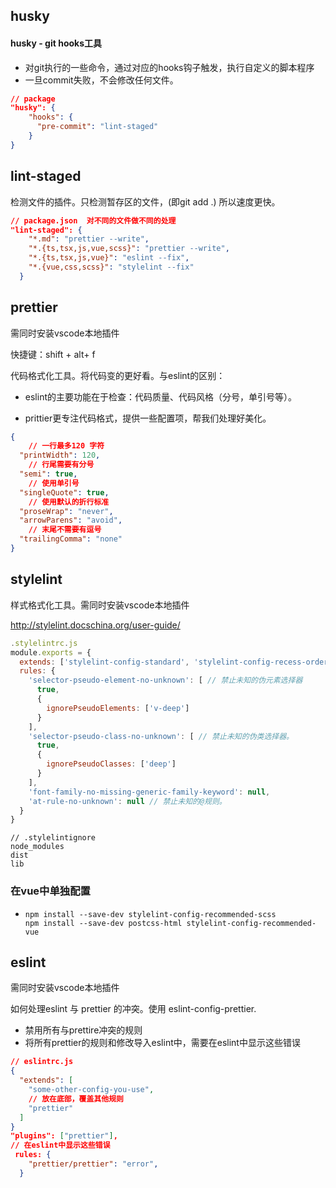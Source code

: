 ## husky 

#### husky - git hooks工具

- 对git执行的一些命令，通过对应的hooks钩子触发，执行自定义的脚本程序
- 一旦commit失败，不会修改任何文件。

```json
// package
"husky": {
    "hooks": {
      "pre-commit": "lint-staged"
    }
}
```



## lint-staged

检测文件的插件。只检测暂存区的文件，(即git add .) 所以速度更快。

```json
// package.json  对不同的文件做不同的处理
"lint-staged": {
    "*.md": "prettier --write",
    "*.{ts,tsx,js,vue,scss}": "prettier --write",
    "*.{ts,tsx,js,vue}": "eslint --fix",
    "*.{vue,css,scss}": "stylelint --fix"
  }
```

## prettier

需同时安装vscode本地插件

快捷键：shift + alt+ f

代码格式化工具。将代码变的更好看。与eslint的区别：

* eslint的主要功能在于检查：代码质量、代码风格（分号，单引号等）。

* prittier更专注代码格式，提供一些配置项，帮我们处理好美化。

```json
{
    // 一行最多120 字符
  "printWidth": 120, 
    // 行尾需要有分号
  "semi": true,
    // 使用单引号
  "singleQuote": true,
    // 使用默认的折行标准
  "proseWrap": "never",
  "arrowParens": "avoid",
    // 末尾不需要有逗号
  "trailingComma": "none"
}
```



## stylelint

样式格式化工具。需同时安装vscode本地插件

http://stylelint.docschina.org/user-guide/

```js
.stylelintrc.js
module.exports = {
  extends: ['stylelint-config-standard', 'stylelint-config-recess-order', 'stylelint-config-prettier'],
  rules: {
    'selector-pseudo-element-no-unknown': [ // 禁止未知的伪元素选择器
      true,
      {
        ignorePseudoElements: ['v-deep']
      }
    ],
    'selector-pseudo-class-no-unknown': [ // 禁止未知的伪类选择器。
      true,
      {
        ignorePseudoClasses: ['deep']
      }
    ],
    'font-family-no-missing-generic-family-keyword': null,
    'at-rule-no-unknown': null // 禁止未知的@规则。
  }
}
```

```
// .stylelintignore
node_modules
dist
lib

```

### 在vue中单独配置 

* ```
  npm install --save-dev stylelint-config-recommended-scss
  npm install --save-dev postcss-html stylelint-config-recommended-vue
  ```

## eslint

需同时安装vscode本地插件

如何处理eslint 与 prettier 的冲突。使用 eslint-config-prettier.

* 禁用所有与prettire冲突的规则
* 将所有prettier的规则和修改导入eslint中，需要在eslint中显示这些错误

```json
// eslintrc.js 
{
  "extends": [
    "some-other-config-you-use",
    // 放在底部，覆盖其他规则
    "prettier"
  ]
}
"plugins": ["prettier"],
// 在eslint中显示这些错误
 rules: {
    "prettier/prettier": "error",
  }
```

